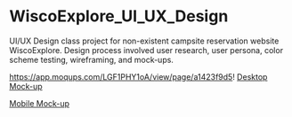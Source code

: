 # WiscoExplore_UI_UX_Design
UI/UX Design class project for non-existent campsite reservation website WiscoExplore. Design process involved user research, user persona, color scheme testing, wireframing, and mock-ups.

https://app.moqups.com/LGF1PHY1oA/view/page/a1423f9d5!
[Desktop Mock-up](https://app.moqups.com/LGF1PHY1oA/view/page/a1423f9d5)


[Mobile Mock-up](https://app.moqups.com/LGF1PHY1oA/view/page/a1423f9d5)
